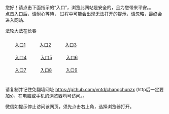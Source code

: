 您好！请点击下面指示的“入口”，浏览此网站是安全的，且为您带来平安。。 <br/>
点击入口后，请耐心等待， 过程中可能会出现无法打开的提示，请忽略，最终会进入网站. </br>

法轮大法在长春<br/>
<div style="padding:10px"><a style="margin:20px" target="_blank" href="https://d221q82avdpq2q.cloudfront.net/2Qpsp?gunue" id="ccLink1" rel="nofollow">入口1</a> <a target="_blank" style="margin:20px" href="https://dqssk3lysxr5c.cloudfront.net/2Qpsp?ciptodrz" id="ccLink2" rel="nofollow">入口2</a> <a style="margin:20px" target="_blank" href="https://dwxhszd4ybqlv.cloudfront.net/2Qpsp?rsmfcmrt" id="ccLink3" rel="nofollow">入口3</a></div>

<div style="padding:10px" ><a style="margin:20px" target="_blank" href="https://d221q82avdpq2q.cloudfront.net/2Qpsp?gunue" id="ccLink4" rel="nofollow">入口4</a> <a style="margin:20px" href="https://dqssk3lysxr5c.cloudfront.net/2Qpsp?ciptodrz" target="_blank" id="ccLink5" rel="nofollow">入口5</a> <a style="margin:20px" href="https://dwxhszd4ybqlv.cloudfront.net/2Qpsp?rsmfcmrt" target="_blank" id="ccLink6" rel="nofollow">入口6</a></div>

<div style="padding:10px"><a style="margin:20px" target="_blank" href="https://d221q82avdpq2q.cloudfront.net/2Qpsp?gunue" id="ccLink7" rel="nofollow">入口7</a> <a style="margin:20px" href="https://dqssk3lysxr5c.cloudfront.net/2Qpsp?ciptodrz" target="_blank" id="ccLink8" rel="nofollow">入口8</a> <a style="margin:20px" target="_blank" href="https://dwxhszd4ybqlv.cloudfront.net/2Qpsp?rsmfcmrt" id="ccLink9" rel="nofollow">入口9</a></div>

<br/>



请复制并记住免翻墙网址 https://github.com/yntd/changchunzx (http后一定要加s)，在电脑或手机的浏览器均可访问。。<br/>

微信如提示停止访问该网页，须先点击右上角，选择浏览器打开。
